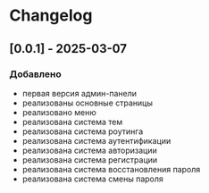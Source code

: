 # Changelog

## [0.0.1] - 2025-03-07
### Добавлено
- первая версия админ-панели
- реализованы основные страницы
- реализовано меню
- реализована система тем
- реализована система роутинга
- реализована система аутентификации
- реализована система авторизации
- реализована система регистрации
- реализована система восстановления пароля
- реализована система смены пароля